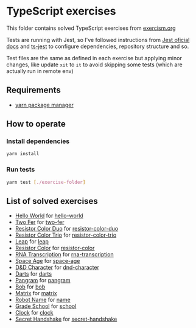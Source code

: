 # TypeScript exercises

This folder contains solved TypeScript exercises from [exercism.org](https://exercism.org/tracks/typescript/exercises)

Tests are running with Jest, so I've followed instructions from [Jest oficial docs](https://jestjs.io/docs/getting-started) and [ts-jest](https://kulshekhar.github.io/ts-jest/docs/getting-started/installation/#jest-config-file) to configure dependencies, repository structure and so.

Test files are the same as defined in each exercise but applying minor changes, like update `xit` to `it` to avoid skipping some tests (which are actually run in remote env)

## Requirements

- [yarn package manager](https://yarnpkg.com/cli/install)

## How to operate

### Install dependencies

```bash
yarn install
```

### Run tests

```bash
yarn test [./exercise-folder]
```

## List of solved exercises

- [Hello World](./hello-world/) for [hello-world](https://exercism.org/tracks/typescript/exercises/hello-world)
- [Two Fer](./two-fer/) for [two-fer](https://exercism.org/tracks/typescript/exercises/two-fer)
- [Resistor Color Duo](./resistor-color-duo/) for [resistor-color-duo](https://exercism.org/tracks/typescript/exercises/resistor-color-duo)
- [Resistor Color Trio](./resistor-color-trio) for [resistor-color-trio](https://exercism.org/tracks/typescript/exercises/resistor-color-trio)
- [Leap](./leap) for [leap](https://exercism.org/tracks/typescript/exercises/leap)
- [Resistor Color](./resistor-color) for [resistor-color](https://exercism.org/tracks/typescript/exercises/resistor-color)
- [RNA Transcription](./rna-transcription) for [rna-transcription](https://exercism.org/tracks/typescript/exercises/rna-transcription)
- [Space Age](./space-age) for [space-age](https://exercism.org/tracks/typescript/exercises/space-age)
- [D&D Character](./dnd-character/) for [dnd-character](https://exercism.org/tracks/typescript/exercises/dnd-character)
- [Darts](./darts/) for [darts](https://exercism.org/tracks/typescript/exercises/darts)
- [Pangram](./pangram/) for [pangram](https://exercism.org/tracks/typescript/exercises/pangram)
- [Bob](./bob/) for [bob](https://exercism.org/tracks/typescript/exercises/bob)
- [Matrix](./matrix) for [matrix](https://exercism.org/tracks/typescript/exercises/matrix)
- [Robot Name](./robot-name/) for [name](https://exercism.org/tracks/typescript/exercises/robot-name)
- [Grade School](./grade-school/) for [school](https://exercism.org/tracks/typescript/exercises/grade-school)
- [Clock](./clock/) for [clock](https://exercism.org/tracks/typescript/exercises/clock)
- [Secret Handshake](./secret-handshake) for [secret-handshake](https://exercism.org/tracks/typescript/exercises/secret-handshake)
